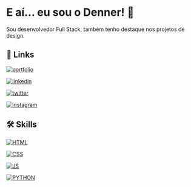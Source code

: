 
# E aí... eu sou o Denner! 👋

Sou desenvolvedor Full Stack, também tenho destaque nos projetos de design.
## 🔗 Links
[![portfolio](https://img.shields.io/badge/my_portfolio-000?style=for-the-badge&logo=ko-fi&logoColor=white)](https://katherineoelsner.com/)

[![linkedin](https://img.shields.io/badge/linkedin-0A66C2?style=for-the-badge&logo=linkedin&logoColor=white)](https://www.linkedin.com/)

[![twitter](https://img.shields.io/badge/twitter-1DA1F2?style=for-the-badge&logo=twitter&logoColor=white)](https://twitter.com/)


[![instagram](https://img.shields.io/badge/Instagram-E4405F?style=for-the-badge&logo=instagram&logoColor=white)](https://twitter.com/)



## 🛠 Skills

[![HTML](https://img.shields.io/badge/HTML5-E34F26?style=for-the-badge&logo=html5&logoColor=white)](https://twitter.com/)

[![CSS](https://img.shields.io/badge/CSS3-1572B6?style=for-the-badge&logo=css3&logoColor=white)](https://twitter.com/)

[![JS](https://img.shields.io/badge/JavaScript-F7DF1E?style=for-the-badge&logo=javascript&logoColor=black)](https://twitter.com/)

[![PYTHON](https://img.shields.io/badge/Python-3776AB?style=for-the-badge&logo=python&logoColor=white)](https://twitter.com/)
